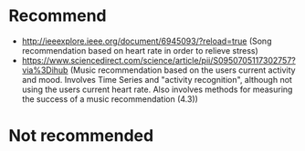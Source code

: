 # Recommend
- http://ieeexplore.ieee.org/document/6945093/?reload=true (Song recommendation based on heart rate in order to relieve stress)
- https://www.sciencedirect.com/science/article/pii/S0950705117302757?via%3Dihub (Music recommendation based on the users current activity and mood. Involves Time Series and "activity recognition", although not using the users current heart rate. Also involves methods for measuring the success of a music recommendation (4.3))


# Not recommended
